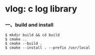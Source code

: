 # vlog: c log library

### 一、build and install
``` Shell
$ mkdir build && cd build
$ cmake ..
$ cmake --build .
$ cmake --install . --prefix /usr/local
```